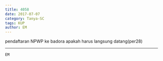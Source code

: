 ```yaml
---
title: 4058
date: 2017-07-07
category: Tanya-SC
tags: KUP
author: EM
---
```


pendaftaran NPWP ke badora apakah harus langsung datang(per28)

---



`EM`
